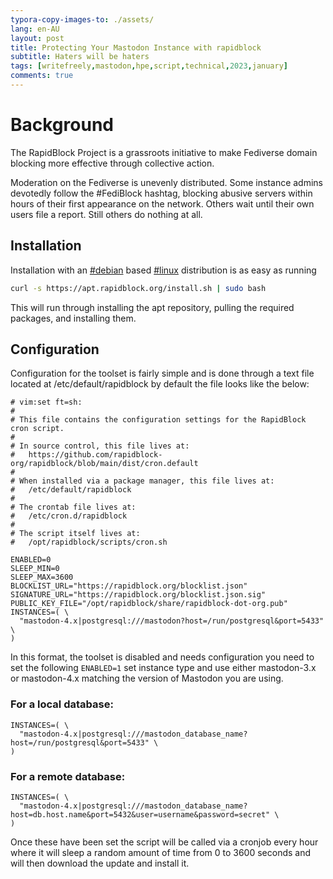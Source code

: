 ```yaml
---
typora-copy-images-to: ./assets/
lang: en-AU
layout: post
title: Protecting Your Mastodon Instance with rapidblock
subtitle: Haters will be haters
tags: [writefreely,mastodon,hpe,script,technical,2023,january]
comments: true
---
```


# Background

The RapidBlock Project is a grassroots initiative to make Fediverse domain blocking more effective through collective action.

Moderation on the Fediverse is unevenly distributed. Some instance admins devotedly follow the #FediBlock hashtag, blocking abusive servers within hours of their first appearance on the network. Others wait until their own users file a report. Still others do nothing at all.

## Installation

Installation with an [#debian](https://web.archive.org/web/20230306173946/https://blog.neurodiversity-in.au/stephen/tag:debian) based [#linux](https://web.archive.org/web/20230306173946/https://blog.neurodiversity-in.au/stephen/tag:linux) distribution is as easy as running

```bash
curl -s https://apt.rapidblock.org/install.sh | sudo bash
```

This will run through installing the apt repository, pulling the required packages, and installing them.

## Configuration

Configuration for the toolset is fairly simple and is done through a text file located at /etc/default/rapidblock by default the file looks like the below:

```
# vim:set ft=sh:
#
# This file contains the configuration settings for the RapidBlock cron script.
#
# In source control, this file lives at:
#   https://github.com/rapidblock-org/rapidblock/blob/main/dist/cron.default
#
# When installed via a package manager, this file lives at:
#   /etc/default/rapidblock
#
# The crontab file lives at:
#   /etc/cron.d/rapidblock
#
# The script itself lives at:
#   /opt/rapidblock/scripts/cron.sh

ENABLED=0
SLEEP_MIN=0
SLEEP_MAX=3600
BLOCKLIST_URL="https://rapidblock.org/blocklist.json"
SIGNATURE_URL="https://rapidblock.org/blocklist.json.sig"
PUBLIC_KEY_FILE="/opt/rapidblock/share/rapidblock-dot-org.pub"
INSTANCES=( \
  "mastodon-4.x|postgresql:///mastodon?host=/run/postgresql&port=5433" \
)
```

In this format, the toolset is disabled and needs configuration you need to set the following `ENABLED=1` set instance type and use either mastodon-3.x or mastodon-4.x matching the version of Mastodon you are using.

### For a local database:

```
INSTANCES=( \
  "mastodon-4.x|postgresql:///mastodon_database_name?host=/run/postgresql&port=5433" \
)
```

### For a remote database:

```text
INSTANCES=( \
  "mastodon-4.x|postgresql:///mastodon_database_name?host=db.host.name&port=5432&user=username&password=secret" \
)
```

Once these have been set the script will be called via a cronjob every hour where it will sleep a random amount of time from 0 to 3600 seconds and will then download the update and install it.